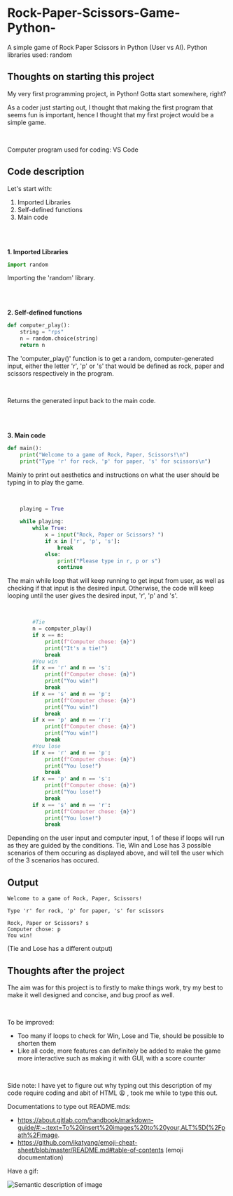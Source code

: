 # Rock-Paper-Scissors-Game-Python-
A simple game of Rock Paper Scissors in Python (User vs AI). Python libraries used: random

## Thoughts on starting this project
My very first programming project, in Python! Gotta start somewhere, right?

As a coder just starting out, I thought that making the first program that seems fun is important, hence I thought that my first project would be a simple game.

<br>

Computer program used for coding: VS Code

## Code description
Let's start with:
1. Imported Libraries
2. Self-defined functions
3. Main code

<br>

<br>

**1. Imported Libraries**
```python
import random
```
Importing the 'random' library.

<br>

<br>

**2. Self-defined functions**
```python
def computer_play():
    string = "rps"
    n = random.choice(string)
    return n
```
The 'computer_play()' function is to get a random, computer-generated input, either the letter 'r', 'p' or 's' that would be defined as rock, paper and scissors respectively in the program.

<br>

Returns the generated input back to the main code.

<br>

<br>

**3. Main code**
```python
def main():
    print("Welcome to a game of Rock, Paper, Scissors!\n")
    print("Type 'r' for rock, 'p' for paper, 's' for scissors\n")
```
Mainly to print out aesthetics and instructions on what the user should be typing in to play the game.

<br>
    
```python
    playing = True
    
    while playing:
        while True:
            x = input("Rock, Paper or Scissors? ")
            if x in ['r', 'p', 's']:
                break
            else:
                print("Please type in r, p or s")
                continue
```
The main while loop that will keep running to get input from user, as well as checking if that input is the desired input. Otherwise, the code will keep looping until the user gives the desired input, 'r', 'p' and 's'.

<br>

```python
        #Tie
        n = computer_play()
        if x == n:
            print(f"Computer chose: {n}")
            print("It's a tie!")
            break
        #You win
        if x == 'r' and n == 's':
            print(f"Computer chose: {n}")
            print("You win!")
            break
        if x == 's' and n == 'p':
            print(f"Computer chose: {n}")
            print("You win!")
            break
        if x == 'p' and n == 'r':
            print(f"Computer chose: {n}")
            print("You win!")
            break
        #You lose
        if x == 'r' and n == 'p':
            print(f"Computer chose: {n}")
            print("You lose!")
            break
        if x == 'p' and n == 's':
            print(f"Computer chose: {n}")
            print("You lose!")
            break
        if x == 's' and n == 'r':
            print(f"Computer chose: {n}")
            print("You lose!")
            break
```
Depending on the user input and computer input, 1 of these if loops will run as they are guided by the conditions. Tie, Win and Lose has 3 possible scenarios of them occuring as displayed above, and will tell the user which of the 3 scenarios has occured.

## Output
```
Welcome to a game of Rock, Paper, Scissors!

Type 'r' for rock, 'p' for paper, 's' for scissors

Rock, Paper or Scissors? s
Computer chose: p
You win!
```
(Tie and Lose has a different output)

## Thoughts after the project
The aim was for this project is to firstly to make things work, try my best to make it well designed and concise, and bug proof as well.

<br>

To be improved:
* Too many if loops to check for Win, Lose and Tie, should be possible to shorten them
* Like all code, more features can definitely be added to make the game more interactive such as making it with GUI, with a score counter

<br>

Side note: I have yet to figure out why typing out this description of my code require coding and abit of HTML :weary: , took me  while to type this out.

Documentations to type out README.mds: 
* https://about.gitlab.com/handbook/markdown-guide/#:~:text=To%20insert%20images%20to%20your,ALT%5D(%2Fpath%2Fimage.
* https://github.com/ikatyang/emoji-cheat-sheet/blob/master/README.md#table-of-contents (emoji documentation)

Have a gif:

![Semantic description of image](https://media.tenor.com/fTTVgygGDh8AAAAM/kitty-cat-sandwich.gif "Image Title")
